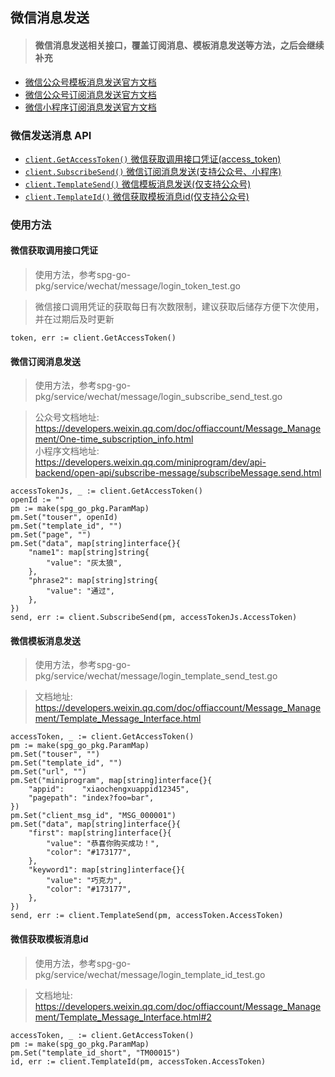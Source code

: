 ## 微信消息发送

>#### 微信消息发送相关接口，覆盖订阅消息、模板消息发送等方法，之后会继续补充

- [微信公众号模板消息发送官方文档](https://developers.weixin.qq.com/doc/offiaccount/Message_Management/Template_Message_Interface.html)
- [微信公众号订阅消息发送官方文档](https://developers.weixin.qq.com/doc/offiaccount/Message_Management/One-time_subscription_info.html)
- [微信小程序订阅消息发送官方文档](https://developers.weixin.qq.com/miniprogram/dev/api-backend/open-api/subscribe-message/subscribeMessage.send.html)

### 微信发送消息 API

* [`client.GetAccessToken()` 微信获取调用接口凭证(access_token)](#微信获取调用接口凭证)
* [`client.SubscribeSend()`  微信订阅消息发送(支持公众号、小程序)](#微信订阅消息发送)
* [`client.TemplateSend()`   微信模板消息发送(仅支持公众号)](#微信模板消息发送)
* [`client.TemplateId()`     微信获取模板消息id(仅支持公众号)](#微信获取模板消息id)

### 使用方法

#### 微信获取调用接口凭证

>使用方法，参考spg-go-pkg/service/wechat/message/login_token_test.go

>微信接口调用凭证的获取每日有次数限制，建议获取后储存方便下次使用，并在过期后及时更新 

````
token, err := client.GetAccessToken()
````

#### 微信订阅消息发送

>使用方法，参考spg-go-pkg/service/wechat/message/login_subscribe_send_test.go

>公众号文档地址: https://developers.weixin.qq.com/doc/offiaccount/Message_Management/One-time_subscription_info.html  
>小程序文档地址: https://developers.weixin.qq.com/miniprogram/dev/api-backend/open-api/subscribe-message/subscribeMessage.send.html  

````
accessTokenJs, _ := client.GetAccessToken()
openId := ""
pm := make(spg_go_pkg.ParamMap)
pm.Set("touser", openId)
pm.Set("template_id", "")
pm.Set("page", "")
pm.Set("data", map[string]interface{}{
	"name1": map[string]string{
		"value": "灰太狼",
	},
	"phrase2": map[string]string{
		"value": "通过",
	},
})
send, err := client.SubscribeSend(pm, accessTokenJs.AccessToken)
````

#### 微信模板消息发送

>使用方法，参考spg-go-pkg/service/wechat/message/login_template_send_test.go

>文档地址: https://developers.weixin.qq.com/doc/offiaccount/Message_Management/Template_Message_Interface.html

````
accessToken, _ := client.GetAccessToken()
pm := make(spg_go_pkg.ParamMap)
pm.Set("touser", "")
pm.Set("template_id", "")
pm.Set("url", "")
pm.Set("miniprogram", map[string]interface{}{
	"appid":    "xiaochengxuappid12345",
	"pagepath": "index?foo=bar",
})
pm.Set("client_msg_id", "MSG_000001")
pm.Set("data", map[string]interface{}{
	"first": map[string]interface{}{
		"value": "恭喜你购买成功！",
		"color": "#173177",
	},
	"keyword1": map[string]interface{}{
		"value": "巧克力",
		"color": "#173177",
	},
})
send, err := client.TemplateSend(pm, accessToken.AccessToken)
````

#### 微信获取模板消息id

>使用方法，参考spg-go-pkg/service/wechat/message/login_template_id_test.go

>文档地址: https://developers.weixin.qq.com/doc/offiaccount/Message_Management/Template_Message_Interface.html#2

````
accessToken, _ := client.GetAccessToken()
pm := make(spg_go_pkg.ParamMap)
pm.Set("template_id_short", "TM00015")
id, err := client.TemplateId(pm, accessToken.AccessToken)
````